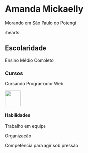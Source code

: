 <h1>Amanda Mickaelly</h1>
<p> Morando em São Paulo do Potengi</p> :hearts:

<h2>Escolaridade</h2>
<p> Ensino Médio Completo</p>

<h3>Cursos</h3>
<p> Cursando Programador Web</p>

<img src="https://cdn.jsdelivr.net/gh/devicons/devicon@latest/icons/javascript/javascript-plain.svg" width = "50px"/>

<h4>Habilidades</h4>
<p> Trabalho em equipe</p> 
<p> Organização</p>
<p>Competência para agir sob pressão</p>